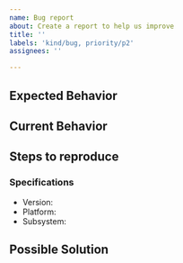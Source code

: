 ```yaml
---
name: Bug report
about: Create a report to help us improve
title: ''
labels: 'kind/bug, priority/p2'
assignees: ''

---
```


## Expected Behavior 

## Current Behavior

## Steps to reproduce

### Specifications

- Version:
- Platform:
- Subsystem:

## Possible Solution
